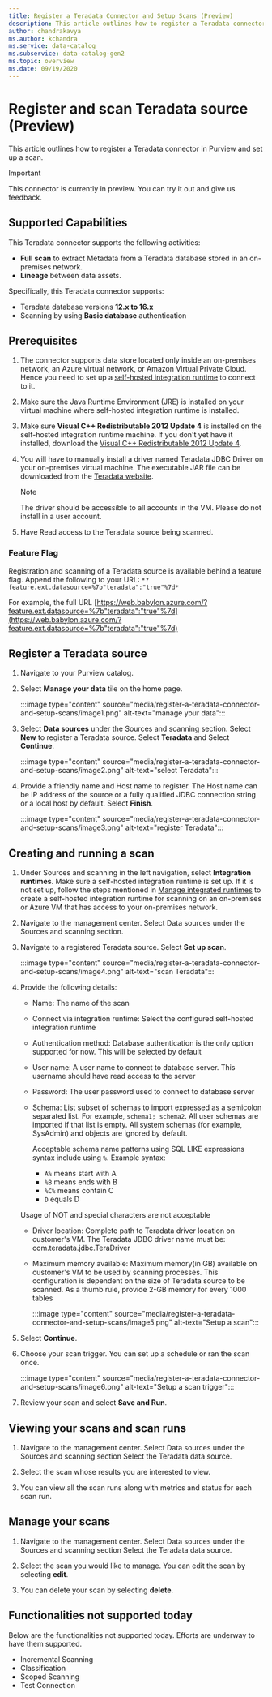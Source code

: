 ```yaml
---
title: Register a Teradata Connector and Setup Scans (Preview)
description: This article outlines how to register a Teradata connector in Purview and set up a scan.
author: chandrakavya
ms.author: kchandra
ms.service: data-catalog
ms.subservice: data-catalog-gen2
ms.topic: overview
ms.date: 09/19/2020
---
```

# Register and scan Teradata source (Preview)

This article outlines how to register a Teradata connector in Purview and set up a scan.

>[!IMPORTANT]
> This connector is currently in preview. You can try it out and give us feedback.

## Supported Capabilities

This Teradata connector supports the following activities:

- **Full scan** to extract Metadata from a Teradata database stored in an on-premises network.
- **Lineage** between data assets.

Specifically, this Teradata connector supports:

- Teradata database versions **12.x to 16.x**
- Scanning by using **Basic database** authentication

## Prerequisites

1. The connector supports data store located only inside an on-premises network, an Azure virtual network, or Amazon Virtual Private Cloud. Hence you need to set up a [self-hosted integration runtime](manage-integration-runtimes.md) to connect to it.

2. Make sure the Java Runtime Environment (JRE) is installed on your virtual machine where self-hosted integration runtime is installed.

3. Make sure **Visual C++ Redistributable 2012 Update 4** is installed on the self-hosted integration runtime machine. If you don't yet have it installed, download the [Visual C++ Redistributable 2012 Update 4](https://www.microsoft.com/download/details.aspx?id=30679).

4. You will have to manually install a driver named Teradata JDBC Driver on your on-premises virtual machine. The executable JAR file can be downloaded from the [Teradata website](https://downloads.teradata.com/).

   >[!Note]
   >The driver should be accessible to all accounts in the VM. Please do not install in a user account.

5. Have Read access to the Teradata source being scanned.

### Feature Flag

Registration and scanning of a Teradata source is available behind a feature flag. Append the following to your URL: `*?feature.ext.datasource=%7b"teradata":"true"%7d*`

For example, the full URL [https://web.babylon.azure.com/?feature.ext.datasource=%7b"teradata":"true"%7d](https://web.babylon.azure.com/?feature.ext.datasource=%7b"teradata":"true"%7d)

## Register a Teradata source

1. Navigate to your Purview catalog.

2. Select **Manage your data** tile on the home page.

   :::image type="content" source="media/register-a-teradata-connector-and-setup-scans/image1.png" alt-text="manage your data":::

3. Select **Data sources** under the Sources and scanning section. Select **New** to register a Teradata source. Select **Teradata** and Select **Continue**.

   :::image type="content" source="media/register-a-teradata-connector-and-setup-scans/image2.png" alt-text="select Teradata":::

4. Provide a friendly name and Host name to register. The Host name can be IP address of the source or a fully qualified JDBC connection string or a local host by default. Select **Finish**.

   :::image type="content" source="media/register-a-teradata-connector-and-setup-scans/image3.png" alt-text="register Teradata":::

## Creating and running a scan

1. Under Sources and scanning in the left navigation, select **Integration runtimes**. Make sure a self-hosted integration runtime is set up. If it is not set up, follow the steps mentioned in [Manage integrated runtimes](manage-integration-runtimes.md) to create a self-hosted integration runtime for scanning on an on-premises or Azure VM that has access to your on-premises network.

2. Navigate to the management center. Select Data sources under the Sources and scanning section.

3. Navigate to a registered Teradata source. Select **Set up scan**.

   :::image type="content" source="media/register-a-teradata-connector-and-setup-scans/image4.png" alt-text="scan Teradata":::

4. Provide the following details:

   - Name: The name of the scan

   - Connect via integration runtime: Select the configured self-hosted integration runtime

   - Authentication method: Database authentication is the only option supported for now. This will be selected by default

   - User name: A user name to connect to database server. This username should have read access to the server

   - Password: The user password used to connect to database server

   - Schema: List subset of schemas to import expressed as a semicolon separated list. For example, `schema1; schema2`. All user schemas are imported if that list is  empty. All system schemas (for example, SysAdmin) and objects are ignored by default.

     Acceptable schema name patterns using SQL LIKE expressions syntax include using `%`. Example syntax:

     - `A%` means start with A
     - `%B` means ends with B
     - `%C%` means contain C
     - `D` equals D

   Usage of NOT and special characters are not acceptable

   - Driver location: Complete path to Teradata driver location on customer's VM. The Teradata JDBC driver name must be: com.teradata.jdbc.TeraDriver

   - Maximum memory available: Maximum memory(in GB) available on customer's VM to be used by scanning processes. This configuration is dependent on the size of Teradata source to be scanned. As a thumb rule, provide 2-GB memory for every 1000 tables

     :::image type="content" source="media/register-a-teradata-connector-and-setup-scans/image5.png" alt-text="Setup a scan":::

5. Select **Continue**.

6. Choose your scan trigger. You can set up a schedule or ran the scan once.

   :::image type="content" source="media/register-a-teradata-connector-and-setup-scans/image6.png" alt-text="Setup a scan trigger":::

7. Review your scan and select **Save and Run**.

## Viewing your scans and scan runs

1. Navigate to the management center. Select Data sources under the Sources and scanning section Select the Teradata data source.

2. Select the scan whose results you are interested to view.

3. You can view all the scan runs along with metrics and status for each scan run.

## Manage your scans

1. Navigate to the management center. Select Data sources under the Sources and scanning section Select the Teradata data source.

2. Select the scan you would like to manage. You can edit the scan by selecting **edit**.

3. You can delete your scan by selecting **delete**.

## Functionalities not supported today

Below are the functionalities not supported today. Efforts are underway to have them supported.

- Incremental Scanning
- Classification
- Scoped Scanning
- Test Connection
